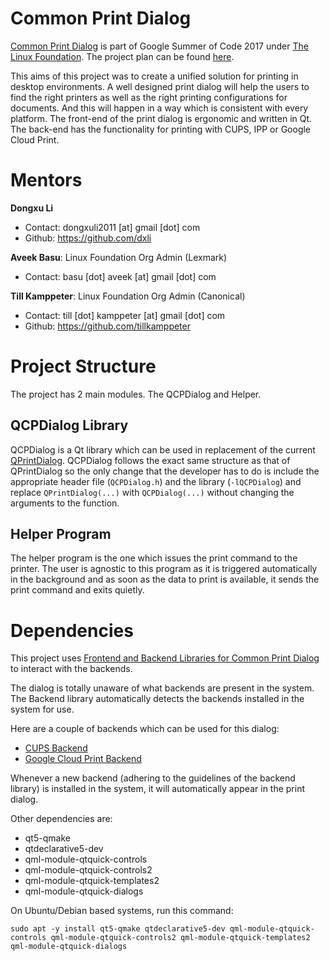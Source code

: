 # Common Print Dialog
[Common Print Dialog](https://summerofcode.withgoogle.com/projects/#4923803856535552) is part of Google Summer of Code 2017 under [The Linux Foundation](https://www.linuxfoundation.org/). The project plan can be found [here](https://docs.google.com/document/d/1OhPCdYRYftfQkuKljjjCNdxcnsm-6TlluyGeQL35tdM/edit).

This aims of this project was to create a unified solution for printing in desktop environments. A well designed print dialog will help the users to find the right printers as well as the right printing configurations for documents. And this will happen in a way which is consistent with every platform. The front-end of the print dialog is ergonomic and written in Qt. The back-end has the functionality for printing with CUPS, IPP or Google Cloud Print.

# Mentors
__Dongxu Li__
- Contact: dongxuli2011 [at] gmail [dot] com
- Github: https://github.com/dxli

__Aveek Basu__: Linux Foundation Org Admin (Lexmark)
- Contact: basu [dot] aveek [at] gmail [dot] com

__Till Kamppeter__: Linux Foundation Org Admin (Canonical)
- Contact: till [dot] kamppeter [at] gmail [dot] com
- Github: https://github.com/tillkamppeter

# Project Structure
The project has 2 main modules. The QCPDialog and Helper.

## QCPDialog Library
QCPDialog is a Qt library which can be used in replacement of the current [QPrintDialog](https://doc.qt.io/qt-5/qprintdialog.html). QCPDialog follows the exact same structure as that of QPrintDialog so the only change that the developer has to do is include the appropriate header file (`QCPDialog.h`) and the library (`-lQCPDialog`) and replace `QPrintDialog(...)` with `QCPDialog(...)` without changing the arguments to the function.

## Helper Program
The helper program is the one which issues the print command to the printer. The user is agnostic to this program as it is triggered automatically in the background and as soon as the data to print is available, it sends the print command and exits quietly.

# Dependencies
This project uses [Frontend and Backend Libraries for Common Print Dialog](https://github.com/NilanjanaLodh/OpenPrinting_CPD_Libraries) to interact with the backends.

The dialog is totally unaware of what backends are present in the system. The Backend library automatically detects the backends installed in the system for use.

Here are a couple of backends which can be used for this dialog:
- [CUPS Backend](https://github.com/NilanjanaLodh/OpenPrinting_CUPS_Backend)
- [Google Cloud Print Backend](https://github.com/dracarys09/gcp-backend)

Whenever a new backend (adhering to the guidelines of the backend library) is installed in the system, it will automatically appear in the print dialog.

Other dependencies are:
- qt5-qmake
- qtdeclarative5-dev
- qml-module-qtquick-controls
- qml-module-qtquick-controls2
- qml-module-qtquick-templates2
- qml-module-qtquick-dialogs

On Ubuntu/Debian based systems, run this command:
```
sudo apt -y install qt5-qmake qtdeclarative5-dev qml-module-qtquick-controls qml-module-qtquick-controls2 qml-module-qtquick-templates2 qml-module-qtquick-dialogs
```
